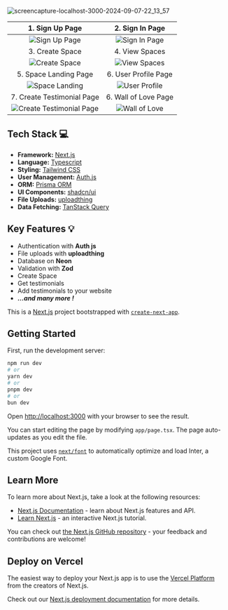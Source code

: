 
![screencapture-localhost-3000-2024-09-07-22_13_57](https://github.com/user-attachments/assets/f2fdd42f-1d04-4a04-ba7c-de1f5d6142c6)

|1. Sign Up Page |2. Sign In Page |
|:---:|:---:|
| ![Sign Up Page](https://github.com/user-attachments/assets/1e7ecbd1-1b0c-4a32-bc5f-ac4ecf08f200) |![Sign In Page](https://github.com/user-attachments/assets/a5c80496-e41d-4252-9a51-859cb09656e7)|
| 3. Create Space | 4. View Spaces | 
| ![Create Space](https://github.com/user-attachments/assets/19f4b482-d3cd-4b20-b5f3-11bf3acf942d) |![View Spaces](https://github.com/user-attachments/assets/d0f40b53-7f02-4f94-958f-4ec79411d1c5)|
| 5. Space Landing Page | 6. User Profile Page |
| ![ Space Landing](https://github.com/user-attachments/assets/89a3179a-c659-4a23-ba14-b85de78a51a1) |![User Profile](https://github.com/user-attachments/assets/179fa1bd-cfcd-4ac7-905a-388590c4ad31)|
| 7. Create Testimonial Page | 6. Wall of Love Page |
| ![Create Testimonial Page](https://github.com/user-attachments/assets/2e04e191-e538-492a-8a96-26389648675d) |![Wall of Love](https://github.com/user-attachments/assets/4c7d570f-2f92-4bc7-9249-508523320316)|

## Tech Stack 💻

- **Framework:** [Next.js](https://nextjs.org)
- **Language:** [Typescript](https://www.typescriptlang.org/docs/)
- **Styling:** [Tailwind CSS](https://tailwindcss.com)
- **User Management:** [Auth.js](https://authjs.dev/)
- **ORM:** [Prisma ORM](https://www.prisma.io/)
- **UI Components:** [shadcn/ui](https://ui.shadcn.com)
- **File Uploads:** [uploadthing](https://uploadthing.com)
- **Data Fetching:** [TanStack Query](https://tanstack.com/query/latest)

## Key Features 💡

- Authentication with **Auth js**
- File uploads with **uploadthing**
- Database on **Neon**
- Validation with **Zod**
- Create Space
- Get testimonials
- Add testimonials to your website
- ***...and many more !***
  

This is a [Next.js](https://nextjs.org/) project bootstrapped with [`create-next-app`](https://github.com/vercel/next.js/tree/canary/packages/create-next-app).

## Getting Started

First, run the development server:

```bash
npm run dev
# or
yarn dev
# or
pnpm dev
# or
bun dev
```

Open [http://localhost:3000](http://localhost:3000) with your browser to see the result.

You can start editing the page by modifying `app/page.tsx`. The page auto-updates as you edit the file.

This project uses [`next/font`](https://nextjs.org/docs/basic-features/font-optimization) to automatically optimize and load Inter, a custom Google Font.

## Learn More

To learn more about Next.js, take a look at the following resources:

- [Next.js Documentation](https://nextjs.org/docs) - learn about Next.js features and API.
- [Learn Next.js](https://nextjs.org/learn) - an interactive Next.js tutorial.

You can check out [the Next.js GitHub repository](https://github.com/vercel/next.js/) - your feedback and contributions are welcome!

## Deploy on Vercel

The easiest way to deploy your Next.js app is to use the [Vercel Platform](https://vercel.com/new?utm_medium=default-template&filter=next.js&utm_source=create-next-app&utm_campaign=create-next-app-readme) from the creators of Next.js.

Check out our [Next.js deployment documentation](https://nextjs.org/docs/deployment) for more details.
